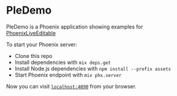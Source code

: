 # PleDemo

PleDemo is a Phoenix application showing examples for [PhoenixLiveEditable][1]

[1]: http://github.com/andyl/phoenix_live_editable

To start your Phoenix server:

  * Clone this repo
  * Install dependencies with `mix deps.get`
  * Install Node.js dependencies with `npm install --prefix assets`
  * Start Phoenix endpoint with `mix phx.server`

Now you can visit [`localhost:4090`](http://localhost:4090) from your browser.

